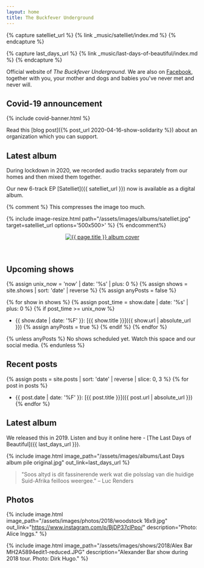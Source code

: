 ```yaml
---
layout: home
title: The Buckfever Underground
---
```


{% capture satelliet_url %}
    {% link _music/satelliet/index.md %}
{% endcapture %}

{% capture last_days_url %}
    {% link _music/last-days-of-beautiful/index.md %}
{% endcapture %}

Official website of _The Buckfever Underground_. We are also on [Facebook](https://www.facebook.com/TheBuckfeverUnderground), together with you, your mother and dogs and babies you've never met and never will.

## Covid-19 announcement

{% include covid-banner.html %}

Read this [blog post]({% post_url 2020-04-16-show-solidarity %}) about an organization which you can support.


## Latest album

During lockdown in 2020, we recorded audio tracks separately from our homes and then mixed them together.

Our new 6-track EP [Satelliet]({{ satelliet_url }}) now is available as a digital album.

{% comment %}
This compresses the image too much.

{% include image-resize.html
    path="/assets/images/albums/satelliet.jpg"
    target=satelliet_url
    options='500x500>'
%}
{% endcomment%}

<div align="center">
    <a href="{{ satelliet_url }}">
        <img src="{% link assets/images/albums/satelliet.jpg %}"
            alt="{{ page.title }} album cover"
            class="medium">
    </a>
</div>
<br>
<br>


## Upcoming shows

{% assign unix_now = 'now' | date: '%s' | plus: 0 %}
{% assign shows = site.shows | sort: 'date' | reverse %}
{% assign anyPosts = false %}

{% for show in shows %}
{% assign post_time = show.date | date: '%s' | plus: 0 %}
{% if post_time >= unix_now %}
- {{ show.date | date: '%F' }}: [{{ show.title }}]({{ show.url | absolute_url }})
{% assign anyPosts = true %}
{% endif %}
{% endfor %}

{% unless anyPosts %}
No shows scheduled yet. Watch this space and our social media.
{% endunless %}


## Recent posts

{% assign posts = site.posts | sort: 'date' | reverse | slice: 0, 3 %}
{% for post in posts %}
- {{ post.date | date: '%F' }}: [{{ post.title }}]({{ post.url | absolute_url }})
{% endfor %}


## Latest album

We released this in 2019. Listen and buy it online here - [The Last Days of Beautiful]({{ last_days_url }}).

{% include image.html
    image_path="/assets/images/albums/Last Days album pile original.jpg"
    out_link=last_days_url
%}

> "Soos altyd is dit fassinerende werk wat die polsslag van die huidige Suid-Afrika feilloos weergee." – Luc Renders


## Photos

{% include image.html
    image_path="/assets/images/photos/2018/woodstock 16x9.jpg"
    out_link="https://www.instagram.com/p/BjDP37clPpo/"
    description="Photo: Alice Inggs."
%}

{% include image.html
    image_path="/assets/images/shows/2018/Alex Bar MH2A5894edit1-reduced.JPG"
    description="Alexander Bar show during 2018 tour. Photo: Dirk Hugo."
%}
